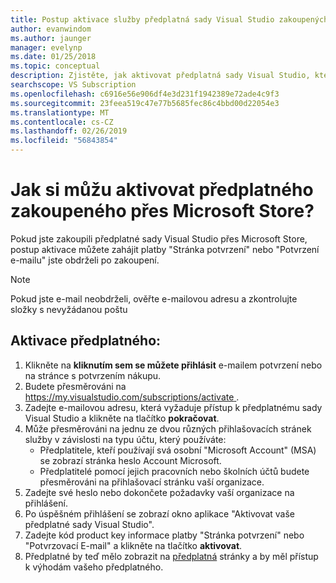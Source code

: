 ```yaml
---
title: Postup aktivace služby předplatná sady Visual Studio zakoupených v Microsoft Store | Dokumentace Microsoftu
author: evanwindom
ms.author: jaunger
manager: evelynp
ms.date: 01/25/2018
ms.topic: conceptual
description: Zjistěte, jak aktivovat předplatná sady Visual Studio, které jste zakoupili v Microsoft Store.
searchscope: VS Subscription
ms.openlocfilehash: c6916e56e906df4e3d231f1942389e72ade4c9f3
ms.sourcegitcommit: 23feea519c47e77b5685fec86c4bbd00d22054e3
ms.translationtype: MT
ms.contentlocale: cs-CZ
ms.lasthandoff: 02/26/2019
ms.locfileid: "56843854"
---
```

# <a name="how-do-i-activate-a-subscription-acquired-from-the-microsoft-store"></a>Jak si můžu aktivovat předplatného zakoupeného přes Microsoft Store?
Pokud jste zakoupili předplatné sady Visual Studio přes Microsoft Store, postup aktivace můžete zahájit platby "Stránka potvrzení" nebo "Potvrzení e-mailu" jste obdrželi po zakoupení.

> [!NOTE]
> Pokud jste e-mail neobdrželi, ověřte e-mailovou adresu a zkontrolujte složky s nevyžádanou poštu

## <a name="activate-your-subscription"></a>Aktivace předplatného:
1. Klikněte na **kliknutím sem se můžete přihlásit** e-mailem potvrzení nebo na stránce s potvrzením nákupu.
2. Budete přesměrováni na [ https://my.visualstudio.com/subscriptions/activate ](https://my.visualstudio.com/subscriptions/activate?wt.mc_id=o~msft~docs).
3. Zadejte e-mailovou adresu, která vyžaduje přístup k předplatnému sady Visual Studio a klikněte na tlačítko **pokračovat**.
4. Může přesměrováni na jednu ze dvou různých přihlašovacích stránek služby v závislosti na typu účtu, který používáte:
    - Předplatitele, kteří používají svá osobní "Microsoft Account" (MSA) se zobrazí stránka heslo Account Microsoft.
    - Předplatitelé pomocí jejich pracovních nebo školních účtů budete přesměrováni na přihlašovací stránku vaší organizace.
5. Zadejte své heslo nebo dokončete požadavky vaší organizace na přihlášení.
6. Po úspěšném přihlášení se zobrazí okno aplikace "Aktivovat vaše předplatné sady Visual Studio".
7. Zadejte kód product key informace platby "Stránka potvrzení" nebo "Potvrzovací E-mail" a klikněte na tlačítko **aktivovat**.
8. Předplatné by teď mělo zobrazit na [předplatná](https://my.visualstudio.com/subscriptions?wt.mc_id=o~msft~docs) stránky a by měl přístup k výhodám vašeho předplatného.
